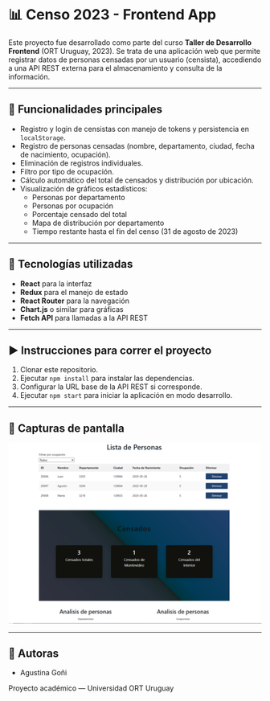 # 📊 Censo 2023 - Frontend App

Este proyecto fue desarrollado como parte del curso **Taller de Desarrollo Frontend** (ORT Uruguay, 2023). Se trata de una aplicación web que permite registrar datos de personas censadas por un usuario (censista), accediendo a una API REST externa para el almacenamiento y consulta de la información.

---

## 🚀 Funcionalidades principales

- Registro y login de censistas con manejo de tokens y persistencia en `localStorage`.
- Registro de personas censadas (nombre, departamento, ciudad, fecha de nacimiento, ocupación).
- Eliminación de registros individuales.
- Filtro por tipo de ocupación.
- Cálculo automático del total de censados y distribución por ubicación.
- Visualización de gráficos estadísticos:
  - Personas por departamento
  - Personas por ocupación
  - Porcentaje censado del total
  - Mapa de distribución por departamento
  - Tiempo restante hasta el fin del censo (31 de agosto de 2023)

---

## 🧰 Tecnologías utilizadas

- **React** para la interfaz
- **Redux** para el manejo de estado
- **React Router** para la navegación
- **Chart.js** o similar para gráficas
- **Fetch API** para llamadas a la API REST

---

## ▶️ Instrucciones para correr el proyecto

1. Clonar este repositorio.
2. Ejecutar `npm install` para instalar las dependencias.
3. Configurar la URL base de la API REST si corresponde.
4. Ejecutar `npm start` para iniciar la aplicación en modo desarrollo.

---

## 📸 Capturas de pantalla


![Censo](./capturas/captura1.png)

---

## 👥 Autoras

- Agustina Goñi

Proyecto académico — Universidad ORT Uruguay